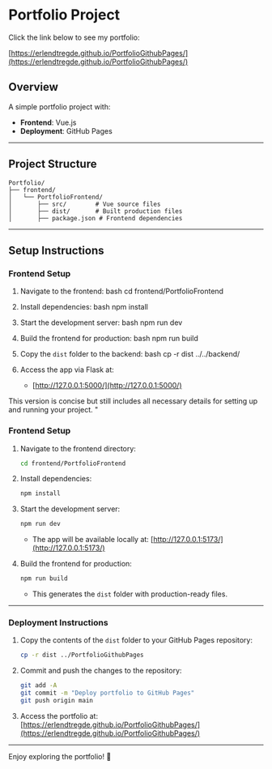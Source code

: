 
# Portfolio Project

Click the link below to see my portfolio:

[https://erlendtregde.github.io/PortfolioGithubPages/](https://erlendtregde.github.io/PortfolioGithubPages/)

## Overview
A simple portfolio project with:
- **Frontend**: Vue.js
- **Deployment**: GitHub Pages

---

## Project Structure
```plaintext
Portfolio/
├── frontend/
│   └── PortfolioFrontend/
│       ├── src/        # Vue source files
│       ├── dist/       # Built production files
│       ├── package.json # Frontend dependencies
```

---

## Setup Instructions



### Frontend Setup
1. Navigate to the frontend:
bash
   cd frontend/PortfolioFrontend
   
2. Install dependencies:
bash
   npm install
   
3. Start the development server:
bash
   npm run dev
   
4. Build the frontend for production:
bash
   npm run build
   
5. Copy the `dist` folder to the backend:
bash
   cp -r dist ../../backend/
   
6. Access the app via Flask at:
   - [http://127.0.0.1:5000/](http://127.0.0.1:5000/)


This version is concise but still includes all necessary details for setting up and running your project.
"

### Frontend Setup
1. Navigate to the frontend directory:
   ```bash
   cd frontend/PortfolioFrontend
   ```
2. Install dependencies:
   ```bash
   npm install
   ```
3. Start the development server:
   ```bash
   npm run dev
   ```
   - The app will be available locally at: [http://127.0.0.1:5173/](http://127.0.0.1:5173/)

4. Build the frontend for production:
   ```bash
   npm run build
   ```
   - This generates the `dist` folder with production-ready files.

---

### Deployment Instructions
1. Copy the contents of the `dist` folder to your GitHub Pages repository:
   ```bash
   cp -r dist ../PortfolioGithubPages
   ```

2. Commit and push the changes to the repository:
   ```bash
   git add -A
   git commit -m "Deploy portfolio to GitHub Pages"
   git push origin main
   ```

3. Access the portfolio at:
   [https://erlendtregde.github.io/PortfolioGithubPages/](https://erlendtregde.github.io/PortfolioGithubPages/)

---


Enjoy exploring the portfolio! 🎉

